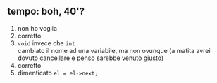 ## tempo: boh, 40'?

1. non ho voglia
2. corretto
3. `void` invece che `int`  
   cambiato il nome ad una variabile, ma non ovunque 
   (a matita avrei dovuto cancellare e penso sarebbe venuto giusto)
4. corretto
5. dimenticato `el = el->next;`
